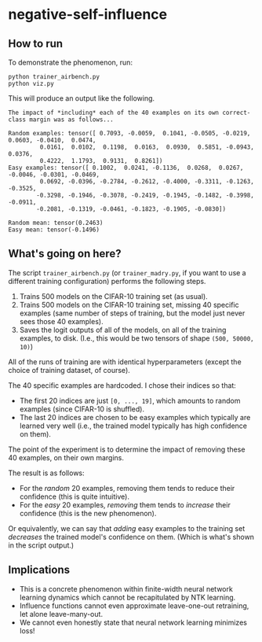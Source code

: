 # negative-self-influence

## How to run

To demonstrate the phenomenon, run:
```
python trainer_airbench.py
python viz.py
```

This will produce an output like the following.

```
The impact of *including* each of the 40 examples on its own correct-class margin was as follows...

Random examples: tensor([ 0.7093, -0.0059,  0.1041, -0.0505, -0.0219,  0.0603, -0.0410,  0.0474,
         0.0161,  0.0102,  0.1198,  0.0163,  0.0930,  0.5851, -0.0943,  0.0376,
         0.4222,  1.1793,  0.9131,  0.8261])
Easy examples: tensor([ 0.1002,  0.0241, -0.1136,  0.0268,  0.0267, -0.0046, -0.0301, -0.0469,
         0.0692, -0.0396, -0.2784, -0.2612, -0.4000, -0.3311, -0.1263, -0.3525,
        -0.3298, -0.1946, -0.3078, -0.2419, -0.1945, -0.1482, -0.3998, -0.0911,
        -0.2081, -0.1319, -0.0461, -0.1823, -0.1905, -0.0830])

Random mean: tensor(0.2463)
Easy mean: tensor(-0.1496)
```

## What's going on here?

The script `trainer_airbench.py` (or `trainer_madry.py`, if you want to use a different training configuration) performs the following steps.

1. Trains 500 models on the CIFAR-10 training set (as usual).
2. Trains 500 models on the CIFAR-10 training set, missing 40 specific examples (same number of steps of training, but the model just never sees those 40 examples).
3. Saves the logit outputs of all of the models, on all of the training examples, to disk. (I.e., this would be two tensors of shape `(500, 50000, 10)`)

All of the runs of training are with identical hyperparameters (except the choice of training dataset, of course).

The 40 specific examples are hardcoded. I chose their indices so that:
* The first 20 indices are just `[0, ..., 19]`, which amounts to random examples (since CIFAR-10 is shuffled).
* The last 20 indices are chosen to be easy examples which typically are learned very well (i.e., the trained model typically has high confidence on them).

The point of the experiment is to determine the impact of removing these 40 examples, on their own margins.

The result is as follows:
* For the *random* 20 examples, removing them tends to reduce their confidence (this is quite intuitive).
* For the *easy* 20 examples, *removing* them tends to *increase* their confidence (this is the new phenomenon).

Or equivalently, we can say that *adding* easy examples to the training set *decreases* the trained model's confidence on them. (Which is what's shown in the script output.)

## Implications

* This is a concrete phenomenon within finite-width neural network learning dynamics which cannot be recapitulated by NTK learning.
* Influence functions cannot even approximate leave-one-out retraining, let alone leave-many-out.
* We cannot even honestly state that neural network learning minimizes loss!
